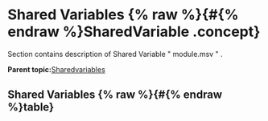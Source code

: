 # Shared Variables {% raw %}{#{% endraw %}SharedVariable .concept}

Section contains description of Shared Variable " module.msv " .

**Parent topic:**[Sharedvariables](../../../projects/com.odido-rfp-demo/common/sharedvariable.md)

## Shared Variables {% raw %}{#{% endraw %}table}

